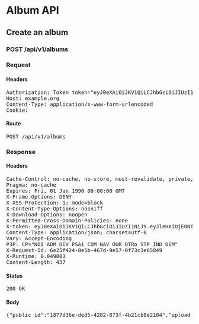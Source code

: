 # Album API

## Create an album

### POST /api/v1/albums
### Request

#### Headers

<pre>Authorization: Token token=&quot;eyJ0eXAiOiJKV1QiLCJhbGciOiJIUzI1NiJ9.eyJleHAiOjE0NTI2MjE5MTksImFiaWxpdGllcyI6e30sInVzZXJfaWQiOiI5YTBiNmUwZi1mOGIxLTQ3ZjktOTU5Mi1jOTdlMDI0Zjg3ZmIifQ.Rhwhqa4DZnKKrSYsAWgeGBoammRyxLQMRIfUiOcXpBM&quot;
Host: example.org
Content-Type: application/x-www-form-urlencoded
Cookie: </pre>

#### Route

<pre>POST /api/v1/albums</pre>

### Response

#### Headers

<pre>Cache-Control: no-cache, no-store, must-revalidate, private, max-age=0
Pragma: no-cache
Expires: Fri, 01 Jan 1990 00:00:00 GMT
X-Frame-Options: DENY
X-XSS-Protection: 1; mode=block
X-Content-Type-Options: nosniff
X-Download-Options: noopen
X-Permitted-Cross-Domain-Policies: none
X-token: eyJ0eXAiOiJKV1QiLCJhbGciOiJIUzI1NiJ9.eyJleHAiOjE0NTI2MjE5MTksImFiaWxpdGllcyI6e30sInVzZXJfaWQiOiI5YTBiNmUwZi1mOGIxLTQ3ZjktOTU5Mi1jOTdlMDI0Zjg3ZmIifQ.Rhwhqa4DZnKKrSYsAWgeGBoammRyxLQMRIfUiOcXpBM
Content-Type: application/json; charset=utf-8
Vary: Accept-Encoding
P3P: CP=&quot;NOI ADM DEV PSAi COM NAV OUR OTRo STP IND DEM&quot;
X-Request-Id: 6e25f424-8e5b-467d-9e57-0f73c3e65849
X-Runtime: 0.049003
Content-Length: 437</pre>

#### Status

<pre>200 OK</pre>

#### Body

<pre>{"public_id":"1877d36e-ded5-4282-873f-4b21cb8e2184","upload_form":{"url":"https://api.cloudinary.com/v1_1/hwja6b0dx/auto/upload","params":{"timestamp":1452607519,"transformation":"a_exif","callback":"https://localhost/cloudinary_cors.html","type":"private","tags":"1877d36e-ded5-4282-873f-4b21cb8e2184","signature":"f0a80c739f160e6a5d41d1967b250982737f8772","api_key":"744524991939777"}},"images_count":0,"views_count":0,"thumbnails":[]}</pre>
